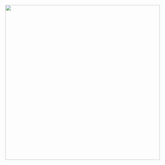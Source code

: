 <p align="center"><img width="500" src="https://user-images.githubusercontent.com/51734162/145046724-38f2c0da-ff4e-4ada-8fee-6315d335ba79.gif"></p>


